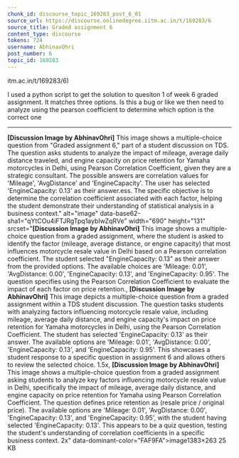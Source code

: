 ```yaml
---
chunk_id: discourse_topic_169283_post_6_01
source_url: https://discourse.onlinedegree.iitm.ac.in/t/169283/6
source_title: Graded assignment 6
content_type: discourse
tokens: 724
username: AbhinavOhri
post_number: 6
topic_id: 169283
---
```


itm.ac.in/t/169283/6)

I used a python script to get the solution to quesiton 1 of week 6 graded assignment. It matches three options. Is this a bug or like we then need to analyze using the pearson coefficient to determine which option is the correct one

---

**[Discussion Image by AbhinavOhri]** This image shows a multiple-choice question from "Graded assignment 6," part of a student discussion on TDS. The question asks students to analyze the impact of mileage, average daily distance traveled, and engine capacity on price retention for Yamaha motorcycles in Delhi, using Pearson Correlation Coefficient, given they are a strategic consultant. The possible answers are correlation values for 'Mileage', 'AvgDistance' and 'EngineCapacity'. The user has selected 'EngineCapacity: 0.13' as their answer.ess. The specific objective is to determine the correlation coefficient associated with each factor, helping the student demonstrate their understanding of statistical analysis in a business context." alt="image" data-base62-sha1="qYtCOu4iFTJRgTpq1aybIwZqRVe" width="690" height="131" srcset="**[Discussion Image by AbhinavOhri]** This image shows a multiple-choice question from a graded assignment, where the student is asked to identify the factor (mileage, average distance, or engine capacity) that most influences motorcycle resale value in Delhi based on a Pearson correlation coefficient. The student selected "EngineCapacity: 0.13" as their answer from the provided options. The available choices are 'Mileage: 0.01', 'AvgDistance: 0.00', 'EngineCapacity: 0.13', and 'EngineCapacity: 0.95'. The question specifies using the Pearson Correlation Coefficient to evaluate the impact of each factor on price retention., **[Discussion Image by AbhinavOhri]** This image depicts a multiple-choice question from a graded assignment within a TDS student discussion. The question tasks students with analyzing factors influencing motorcycle resale value, including mileage, average daily distance, and engine capacity's impact on price retention for Yamaha motorcycles in Delhi, using the Pearson Correlation Coefficient. The student has selected 'EngineCapacity: 0.13' as their answer. The available options are 'Mileage: 0.01', 'AvgDistance: 0.00', 'EngineCapacity: 0.13', and 'EngineCapacity: 0.95'. This showcases a student response to a specific question in assignment 6 and allows others to review the selected choice. 1.5x, **[Discussion Image by AbhinavOhri]** This image shows a multiple-choice question from a graded assignment asking students to analyze key factors influencing motorcycle resale value in Delhi, specifically the impact of mileage, average daily distance, and engine capacity on price retention for Yamaha using Pearson Correlation Coefficient. The question defines price retention as (resale price / original price). The available options are 'Mileage: 0.01', 'AvgDistance: 0.00', 'EngineCapacity: 0.13', and 'EngineCapacity: 0.95', with the student having selected 'EngineCapacity: 0.13'. This appears to be a quiz question, testing the student's understanding of correlation coefficients in a specific business context. 2x" data-dominant-color="FAF9FA">image1383×263 25 KB

